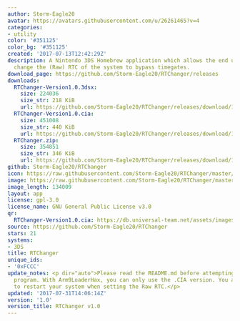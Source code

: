 ```yaml
---
author: Storm-Eagle20
avatar: https://avatars.githubusercontent.com/u/26261465?v=4
categories:
- utility
color: '#351125'
color_bg: '#351125'
created: '2017-07-13T12:42:29Z'
description: A Nintendo 3DS Homebrew application which allows the end user to freely
  change the (Raw) RTC of the system to bypass timegates.
download_page: https://github.com/Storm-Eagle20/RTChanger/releases
downloads:
  RTChanger-Version1.0.3dsx:
    size: 224036
    size_str: 218 KiB
    url: https://github.com/Storm-Eagle20/RTChanger/releases/download/1.0/RTChanger-Version1.0.3dsx
  RTChanger-Version1.0.cia:
    size: 451008
    size_str: 440 KiB
    url: https://github.com/Storm-Eagle20/RTChanger/releases/download/1.0/RTChanger-Version1.0.cia
  RTChanger.zip:
    size: 354851
    size_str: 346 KiB
    url: https://github.com/Storm-Eagle20/RTChanger/releases/download/1.0/RTChanger.zip
github: Storm-Eagle20/RTChanger
icon: https://raw.githubusercontent.com/Storm-Eagle20/RTChanger/master/assets/logo.png
image: https://raw.githubusercontent.com/Storm-Eagle20/RTChanger/master/assets/banner.png
image_length: 134009
layout: app
license: gpl-3.0
license_name: GNU General Public License v3.0
qr:
  RTChanger-Version1.0.cia: https://db.universal-team.net/assets/images/qr/rtchanger-version1-0-cia.png
source: https://github.com/Storm-Eagle20/RTChanger
stars: 21
systems:
- 3DS
title: RTChanger
unique_ids:
- '0xFCCC'
update_notes: <p dir="auto">Please read the README.md before attempting to use this
  program. With Arm9LoaderHax, you can only use the .CIA version. You are required
  to restart your system when setting the Raw RTC.</p>
updated: '2017-07-31T14:06:14Z'
version: '1.0'
version_title: RTChanger v1.0
---
```


